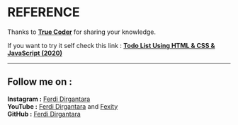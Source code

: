# **REFERENCE**
Thanks to **[True Coder](https://www.youtube.com/channel/UCLjtB1XNaiVz-brRDymb5gg)** for sharing your knowledge.

If you want to try it self check this link :
**[Todo List Using HTML & CSS & JavaScript (2020)](https://youtu.be/Gp2bUX7_WIg)**

---

## **Follow me on :**  
**Instagram :** [Ferdi Dirgantara](https://www.instagram.com/iamferdidirgantara)  
**YouTube :** [Ferdi Dirgantara](https://www.youtube.com/channel/UCeaggiYCZtYIbXNcZbecFHg) and [Fexity](https://www.youtube.com/user/FerdiDirgantara)  
**GitHub :** [Ferdi Dirgantara](https://www.github.com/fdirgaa)